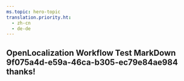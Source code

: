 ```yaml
---
ms.topic: hero-topic
translation.priority.ht: 
  - zh-cn
  - de-de
---
```

## OpenLocalization Workflow Test MarkDown 9f075a4d-e59a-46ca-b305-ec79e84ae984 thanks!
